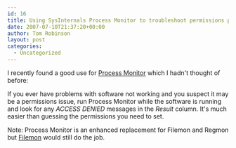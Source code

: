 ```yaml
---
id: 16
title: Using SysInternals Process Monitor to troubleshoot permissions problems
date: 2007-07-10T21:37:20+00:00
author: Tom Robinson
layout: post
categories:
  - Uncategorized
---
```

I recently found a good use for [Process Monitor](http://www.microsoft.com/technet/sysinternals/utilities/processmonitor.mspx) which I hadn't thought of before: 

If you ever have problems with software not working and you suspect it may be a permissions issue, run Process Monitor while the software is running and look for any _ACCESS DENIED_ messages in the _Result_ column. It's much easier than guessing the permissions you need to set. 

Note: Process Monitor is an enhanced replacement for Filemon and Regmon but [Filemon](http://www.microsoft.com/technet/sysinternals/utilities/filemon.mspx) would still do the job.
